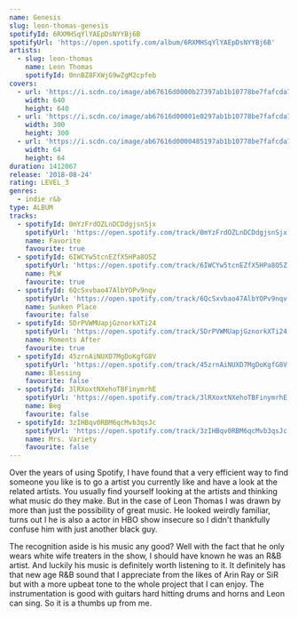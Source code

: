 ```yaml
---
name: Genesis
slug: leon-thomas-genesis
spotifyId: 6RXMHSqYlYAEpDsNYYBj6B
spotifyUrl: 'https://open.spotify.com/album/6RXMHSqYlYAEpDsNYYBj6B'
artists:
  - slug: leon-thomas
    name: Leon Thomas
    spotifyId: 0nnBZ8FXWjG9wZgM2cpfeb
covers:
  - url: 'https://i.scdn.co/image/ab67616d0000b27397ab1b10778be7fafcda7930'
    width: 640
    height: 640
  - url: 'https://i.scdn.co/image/ab67616d00001e0297ab1b10778be7fafcda7930'
    width: 300
    height: 300
  - url: 'https://i.scdn.co/image/ab67616d0000485197ab1b10778be7fafcda7930'
    width: 64
    height: 64
duration: 1412067
release: '2018-08-24'
rating: LEVEL_3
genres:
  - indie r&b
type: ALBUM
tracks:
  - spotifyId: 0mYzFrdOZLnDCDdgjsnSjx
    spotifyUrl: 'https://open.spotify.com/track/0mYzFrdOZLnDCDdgjsnSjx'
    name: Favorite
    favourite: true
  - spotifyId: 6IWCYw5tcnEZfX5HPa8O5Z
    spotifyUrl: 'https://open.spotify.com/track/6IWCYw5tcnEZfX5HPa8O5Z'
    name: PLW
    favourite: true
  - spotifyId: 6QcSxvbao47AlbYOPv9nqv
    spotifyUrl: 'https://open.spotify.com/track/6QcSxvbao47AlbYOPv9nqv'
    name: Sunken Place
    favourite: false
  - spotifyId: 5DrPVWMUapjGznorkXTi24
    spotifyUrl: 'https://open.spotify.com/track/5DrPVWMUapjGznorkXTi24'
    name: Moments After
    favourite: true
  - spotifyId: 45zrnAiNUXD7MgDoKgfG8V
    spotifyUrl: 'https://open.spotify.com/track/45zrnAiNUXD7MgDoKgfG8V'
    name: Blessing
    favourite: false
  - spotifyId: 3lRXoxtNXehoTBFinymrhE
    spotifyUrl: 'https://open.spotify.com/track/3lRXoxtNXehoTBFinymrhE'
    name: Beg
    favourite: false
  - spotifyId: 3zIHBqv0RBM6qcMvb3qsJc
    spotifyUrl: 'https://open.spotify.com/track/3zIHBqv0RBM6qcMvb3qsJc'
    name: Mrs. Variety
    favourite: false
---
```

Over the years of using Spotify, I have found that a very efficient way to find someone you
like is to go a artist you currently like and have a look at the related artists. You usually
find yourself looking at the artists and thinking what music do they make. But in the case of
Leon Thomas I was drawn by more than just the possibility of great music. He looked weirdly
familiar, turns out I he is also a actor in HBO show insecure so I didn't thankfully confuse
him with just another black guy.

The recognition aside is his music any good? Well with the fact that he only wears white wife
treaters in the show, I should have known he was an R&B artist. And luckily his music is
definitely worth listening to it. It definitely has that new age R&B sound that I appreciate
from the likes of Arin Ray or SiR but with a more upbeat tone to the whole project that
I can enjoy. The instrumentation is good with guitars hard hitting drums and horns and
Leon can sing. So it is a thumbs up from me.
